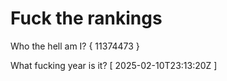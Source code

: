 # Fuck the rankings

Who the hell am I?
{ 11374473 }

What fucking year is it?
[ 2025-02-10T23:13:20Z ]
